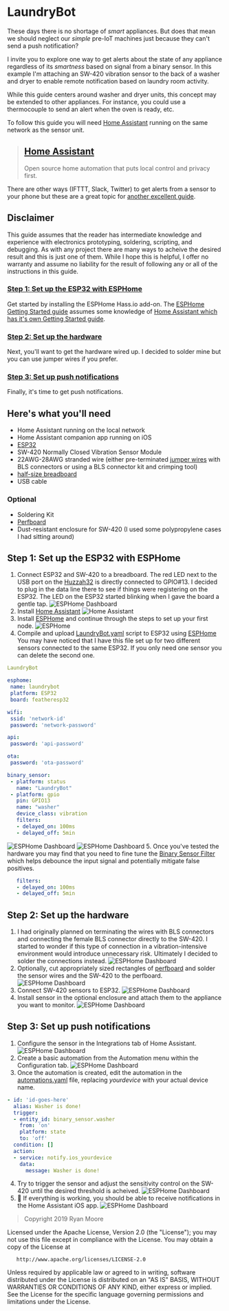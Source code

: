 # LaundryBot
These days there is no shortage of _smart_ appliances. But does that mean we should neglect our _simple_ pre-IoT machines just because they can't send a push notification?

I invite you to explore one way to get alerts about the state of any appliance regardless of its _smartness_ based on signal from a binary sensor. In this example I'm attaching an SW-420 vibration sensor to the back of a washer and dryer to enable remote notification based on laundry room activity. 

While this guide centers around washer and dryer units, this concept may be extended to other appliances. For instance, you could use a thermocouple to send an alert when the oven is ready, etc.

To follow this guide you will need [Home Assistant](https://www.home-assistant.io/) running on the same network as the sensor unit.

> ## [Home Assistant](https://www.home-assistant.io/)
> Open source home automation that puts local control and privacy first.

There are other ways (IFTTT, Slack, Twitter) to get alerts from a sensor to your phone but these are a great topic for [another excellent guide](https://github.com/Shmoopty/rpi-appliance-monitor).

## Disclaimer
This guide assumes that the reader has intermediate knowledge and experience with electronics prototyping, soldering, scripting, and debugging. 
As with any project there are many ways to acheive the desired result and this is just one of them. 
While I hope this is helpful, I offer no warranty and assume no liability for the result of following any or all of the instructions in this guide.

### [Step 1: Set up the ESP32 with ESPHome](https://github.com/rmooreID/Home-Assistant-Appliance-Monitor/blob/master/README.md#step-1-set-up-the-esp32-with-esphome-1)
Get started by installing the ESPHome Hass.io add-on. The [ESPHome Getting Started guide](https://esphome.io/guides/getting_started_hassio.html) assumes some knowledge of [Home Assistant which has it's own Getting Started guide](https://www.home-assistant.io/getting-started/).

### [Step 2: Set up the hardware](https://github.com/rmooreID/Home-Assistant-Appliance-Monitor#step-2-set-up-the-hardware-1)
Next, you'll want to get the hardware wired up. I decided to solder mine but you can use jumper wires if you prefer.

### [Step 3: Set up push notifications](https://github.com/rmooreID/Home-Assistant-Appliance-Monitor#step-3-set-up-push-notifications-1)
Finally, it's time to get push notifications.

## Here's what you'll need
- Home Assistant running on the local network
- Home Assistant companion app running on iOS
- [ESP32](https://learn.adafruit.com/adafruit-huzzah32-esp32-feather)
- SW-420 Normally Closed Vibration Sensor Module
- 22AWG-28AWG stranded wire (either pre-terminated [jumper wires](https://www.adafruit.com/?q=jumper%20wires) with BLS connectors or using a BLS connector kit and crimping tool)
- [half-size breadboard](https://www.adafruit.com/product/64)
- USB cable
### Optional
- Soldering Kit
- [Perfboard](https://learn.adafruit.com/collins-lab-breadboards-and-perfboards/learn-more)
- Dust-resistant enclosure for SW-420 (I used some polypropylene cases I had sitting around)


## Step 1: Set up the ESP32 with ESPHome
1. Connect ESP32 and SW-420 to a breadboard. The red LED next to the USB port on the [Huzzah32](https://learn.adafruit.com/adafruit-huzzah32-esp32-feather/pinouts) is directly connected to GPIO#13. I decided to plug in the data line there to see if things were registering on the ESP32. The LED on the ESP32 started blinking when I gave the board a gentle tap.
![ESPHome Dashboard](./assets/laundrybot-0.png)
2. Install [Home Assistant](https://www.home-assistant.io/getting-started/)
![Home Assistant](https://developers.home-assistant.io/img/en/frontend/frontend-hero.png)
3. Install [ESPHome](https://www.home-assistant.io/components/esphome/) and continue through the steps to set up your first node.
![ESPHome](https://esphome.io/_images/hassio_addon.png)
4. Compile and upload [LaundryBot.yaml](./LaundryBot.yaml) script to ESP32 using [ESPHome](https://esphome.io/guides/getting_started_hassio.html)
You may have noticed that I have this file set up for two different sensors connected to the same ESP32. If you only need one sensor you can delete the second one.
```YAML
LaundryBot

esphome:
 name: laundrybot
 platform: ESP32
 board: featheresp32

wifi:
 ssid: 'network-id'
 password: 'network-password'

api:
 password: 'api-password'

ota:
 password: 'ota-password'

binary_sensor:
 - platform: status
   name: "LaundryBot"
 - platform: gpio
   pin: GPIO13
   name: "washer"
   device_class: vibration
   filters:
   - delayed_on: 100ms
   - delayed_off: 5min
```
![ESPHome Dashboard](./assets/laundrybot-9.png)
![ESPHome Dashboard](./assets/laundrybot-10.png)
5. Once you've tested the hardware you may find that you need to fine tune the [Binary Sensor Filter](https://esphome.io/components/binary_sensor/index.html?highlight=binary%20filter#binary-sensor-filters) which helps debounce the input signal and potentially mitigate false positives. 
```YAML
   filters:
   - delayed_on: 100ms
   - delayed_off: 5min
```

## Step 2: Set up the hardware
1. I had originally planned on terminating the wires with BLS connectors and connecting the female BLS connector directly to the SW-420. I started to wonder if this type of connection in a vibration-intensive environment would introduce unnecessary risk. Ultimately I decided to solder the connections instead.
![ESPHome Dashboard](./assets/laundrybot-1.png)
2. Optionally, cut appropriately sized rectangles of [perfboard](https://learn.adafruit.com/collins-lab-breadboards-and-perfboards/learn-more) and solder the sensor wires and the SW-420 to the perfboard.
![ESPHome Dashboard](./assets/laundrybot-2.png)
3. Connect SW-420 sensors to ESP32.
![ESPHome Dashboard](./assets/laundrybot-4.png)
4. Install sensor in the optional enclosure and attach them to the appliance you want to monitor.
![ESPHome Dashboard](./assets/laundrybot-5.png)

## Step 3: Set up push notifications
1. Configure the sensor in the Integrations tab of Home Assistant.
![ESPHome Dashboard](./assets/laundrybot-17.png)
2. Create a basic automation from the Automation menu within the Configuration tab.
![ESPHome Dashboard](./assets/laundrybot-15.png)
3. Once the automation is created, edit the automation in the [automations.yaml](./automations.yaml) file, replacing _yourdevice_ with your actual device name.
```YAML
- id: 'id-goes-here'
  alias: Washer is done!
  trigger:
  - entity_id: binary_sensor.washer
    from: 'on'
    platform: state
    to: 'off'
  condition: []
  action:
  - service: notify.ios_yourdevice
    data:
      message: Washer is done!
```
4. Try to trigger the sensor and adjust the sensitivity control on the SW-420 until the desired threshold is acheived.
![ESPHome Dashboard](./assets/laundrybot-12.png)
5. :tada: If everything is working, you should be able to receive notifications in the Home Assistant iOS app.
![ESPHome Dashboard](./assets/laundrybot-20.png)


> Copyright 2019 Ryan Moore

   Licensed under the Apache License, Version 2.0 (the "License");
   you may not use this file except in compliance with the License.
   You may obtain a copy of the License at

       http://www.apache.org/licenses/LICENSE-2.0

   Unless required by applicable law or agreed to in writing, software
   distributed under the License is distributed on an "AS IS" BASIS,
   WITHOUT WARRANTIES OR CONDITIONS OF ANY KIND, either express or implied.
   See the License for the specific language governing permissions and
   limitations under the License.
